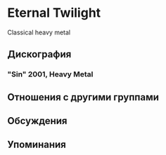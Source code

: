 # Eternal Twilight

Classical heavy metal

## Дискография

### "Sin" 2001, Heavy Metal




## Отношения с другими группами


## Обсуждения


## Упоминания

